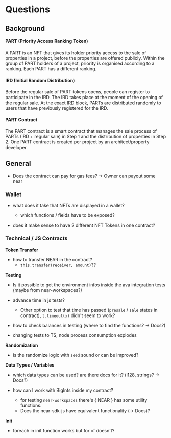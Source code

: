 # Questions

## Background

#### PART (Priority Access Ranking Token)

A PART is an NFT that gives its holder priority access to the sale of properties in a project, before
the properties are offered publicly. Within the group of PART holders of a project, priority is
organised according to a ranking. Each PART has a different ranking.

#### IRD (Initial Random Distribution)

Before the regular sale of PART tokens opens, people can register to participate in the IRD. The IRD
takes place at the moment of the opening of the regular sale. At the exact IRD block, PARTs are
distributed randomly to users that have previously registered for the IRD.

#### PART Contract

The PART contract is a smart contract that manages the sale process of PARTs (IRD + regular sale)
in Step 1 and the distribution of properties in Step 2. One PART contract is created per project by
an architect/property developer.

## General

- Does the contract can pay for gas fees? -> Owner can payout some near

### Wallet

- what does it take that NFTs are displayed in a wallet?

  - which functions / fields have to be exposed?

- does it make sense to have 2 different NFT Tokens in one contract?

### Technical / JS Contracts

**Token Transfer**

- how to transfer NEAR in the contract?
  - `this.transfer(receiver, amount)`??

**Testing**

- Is it possible to get the environment infos inside the ava integration tests (maybe from near-workspaces?)

- advance time in js tests?

  - Other option to test that time has passed (`presale` / `sale` states in contract), `t.timeout(x)` didn't seem to work?

- how to check balances in testing (where to find the functions? -> Docs?)

- changing tests to TS, node process consumption explodes

**Randomization**

- is the randomize logic with `seed` sound or can be improved?

**Data Types / Variables**

- which data types can be used? are there docs for it? (i128, strings? -> Docs?)

- how can I work with BigInts inside my contract?

  - for testing `near-workspaces` there's { NEAR } has some utility functions.
  - Does the near-sdk-js have equivalent functionality (-> Docs)?

**Init**

- foreach in init function works but for of doesn't?
